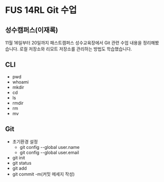 # FUS 14RL Git 수업
## 성수캠퍼스(이재록)
11월 16일부터 20일까지 패스트캠퍼스 성수교육장에서 Git 관련 수업 내용을 정리해봤습니다.
로컬 저장소와 리모트 저장소를 관리하는 방법도 학습했습니다.

## CLI
- pwd
- whoami
- mkdir
- cd
- ls
- rmdir
- rm
- mv

## Git
- 초기환경 설정
  - git config --global user.name
  - git config --global user.email
- git init
- git status
- git add
- git commit -m(커밋 메세지 작성)
